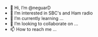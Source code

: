 - 👋 Hi, I’m @neguarD
- 👀 I’m interested in SBC's and Ham radio
- 🌱 I’m currently learning ...
- 💞️ I’m looking to collaborate on ...
- 📫 How to reach me ...

<!---
neguarD/neguarD is a ✨ special ✨ repository because its `README.md` (this file) appears on your GitHub profile.
You can click the Preview link to take a look at your changes.
--->
